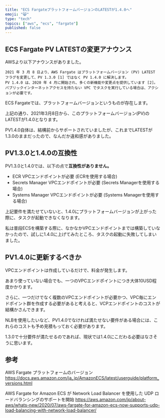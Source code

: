```yaml
---
title: "ECS FargateプラットフォームバージョンのLATESTが1.4.0へ"
emoji: "😸" 
type: "tech" 
topics: ["aws", "ecs", "fargate"] 
published: false 
---
```


## ECS Fargate PV LATESTの変更アナウンス
AWSより以下アナウンスがありました。

```
2021 年 3 月 8 日より、AWS Fargate はプラットフォームバージョン (PV) LATEST フラグを変更して、PV 1.3.0 [1] ではなく PV 1.4.0 に解決します。
PV 1.4.0 は、2020 年 4 月に開始され、多くの新機能や変更点を提供しています [2]。パブリックインターネットアクセスを持たない VPC でタスクを実行している場合は、アクションが必要です。
```

ECS Fargateでは、プラットフォームバージョンというものが存在します。

上記の通り、2021年3月8日から、このプラットフォームバージョン(PV)のLATESTが1.4.0となります。

PV1.4.0自体は、結構前からサポートされていましたが、これまでLATESTが1.3.0のままだったので、なんだか違和感がありました。

## PV1.3.0と1.4.0の互換性

PV1.3.0と1.4.0では、以下の点で**互換性がありません。**

* ECR VPCエンドポイントが必要 (ECRを使用する場合)
* Secrets Manager VPCエンドポイントが必要 (Secrets Managerを使用する場合)
* Systems Manager VPCエンドポイントが必要 (Systems Managerを使用する場合)

上記要件を満たせていないと、1.4.0にプラットフォームバージョンが上がった際に、タスクが起動できなくなります。

私は普段ECSを構築する際に、なかなかVPCエンドポイントまでは構築していなかったので、試しに1.4.0に上げてみたところ、タスクの起動に失敗してしまいました。

## PV1.4.0に更新するべきか
VPCエンドポイントは作成しているだけで、料金が発生します。

あまり使っていない場合でも、一つのVPCエンドポイントにつき大体10USD程度かかります。

さらに、一つだけでなく複数のVPCエンドポイントが必要かつ、VPC毎にエンドポイント群を作成する必要があると考えると、VCPエンドポイントのコストが結構かさんできます。

NLBを使用したいなど、PV1.4.0でなければ満たせない要件がある場合には、これらのコストも予め見積もっておく必要があります。

1.3.0で十分要件が満たせるのであれば、現状では1.4.0にこだわる必要はなさそうに思います。

## 参考
AWS Fargate プラットフォームのバージョン
https://docs.aws.amazon.com/ja_jp/AmazonECS/latest/userguide/platform_versions.html

AWS Fargate for Amazon ECS が Network Load Balancer を使用した UDP ロードバランシングのサポートを開始
https://aws.amazon.com/jp/about-aws/whats-new/2020/07/aws-fargate-for-amazon-ecs-now-supports-udp-load-balancing-with-network-load-balancer/